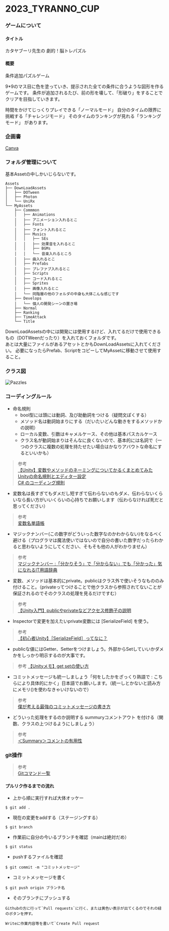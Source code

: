 # 2023_TYRANNO_CUP

### ゲームについて
#### タイトル
カタヤブーリ先生の 劇的！脳トレパズル 

#### 概要
条件追加パズルゲーム

9*9のマス目に色を塗っていき、提示された全ての条件に合うような図形を作るゲームです。
条件が追加されるたび、前の形を壊して、「形破り」をすることでクリアを目指していきます。

時間をかけてじっくりプレイできる「ノーマルモード」
自分のタイムの限界に挑戦する「チャレンジモード」
そのタイムのランキングが見れる「ランキングモード」
があります。

### 企画書
[Canva](https://www.canva.com/design/DAFtwcMEvgI/3CWpW3gSZg9XXhO1lNLZjA/edit?utm_content=DAFtwcMEvgI&utm_campaign=designshare&utm_medium=link2&utm_source=sharebutton)

### フォルダ管理について


基本Assetの中しかいじらないです。  

```
Assets
├── DownLoadAssets
│   ├── DOTween
│   ├── Photon
│   └── UniRx
└── MyAssets
    ├── Commmon
    │   ├── Animations
    │   ├── アニメーション入れるとこ
    │   ├── Fonts
    │   ├── フォント入れるとこ
    │   ├── Musics
    │   │   ├── SEs
    │   │   ├── 効果音を入れるとこ
    │   │   ├── BGMs
    │   │   └── 音楽入れるところ
    │   ├── 曲入れるとこ
    │   ├── Prefabs
    │   ├── プレファブ入れるとこ
    │   ├── Scripts
    │   ├── コード入れるとこ
    │   ├── Sprites
    │   ├── 画像入れるとこ
    │   └── 同階層の他のフォルダの中身も大体こんな感じです
    ├── Develops
    │   └── 個人の開発シーンの置き場
    ├── Normal
    ├── Ranking
    ├── TimeAttack
    └── Title

```
DownLoadAssetsの中には開発には使用するけど、入れてるだけで使用できるもの（DOTWeenだったり）を入れておくフォルダです。  
あとは大量にファイルがあるアセットとかもDownLoadAssetsに入れてください。
必要になったらPrefab、ScriptをコピーしてMyAssetに移動させて使用すること。

### クラス図
![Pazzles](https://github.com/Conken-NitKit/2023_TYRANNO_CUP/assets/83874472/97e6f624-d478-4de0-92cd-406807b6667a)


### コーディングルール
- 命名規則
    - bool型には頭には動詞、及び助動詞をつける（疑問文ぽくする）
    - メソッド名は動詞始まりにする（だいたいどんな動きをするメソッドかの説明）
    - ローカル変数、引数はキャメルケース、その他は基本パスカルケース
    - クラス名が動詞始まりはそんなに良くないので、基本的には名詞で（一つのクラスに複数の処理を持たせたい場合はかなりアバウトな命名にするといいかも）
>参考  
>[【Unity】変数やメソッドのネーミングについてかるくまとめてみた](https://www.hanachiru-blog.com/entry/2019/03/28/230933)  
>[Unityの命名規則とエディター設定](https://am1tanaka.hatenablog.com/entry/2019/12/06/101055)  
>[C# のコーディング規則](https://learn.microsoft.com/ja-jp/dotnet/csharp/fundamentals/coding-style/coding-conventions)
  
- 変数名は長すぎてもダメだし短すぎて伝わらないのもダメ、伝わらないくらいなら長い方がいいくらいの心持ちでお願いします（伝わらなければ死だと思ってください）
>参考  
>[変数名単語帳](https://unitylab.wiki.fc2.com/wiki/%E5%A4%89%E6%95%B0%E5%90%8D%E5%8D%98%E8%AA%9E%E5%B8%B3)  
  
- マジックナンバー(この数字がどういった数字なのかわからない)をなるべく避ける（プログラマは魔法使いではないので自分の書いた数字だったらわかると思わないようにしてください、そもそも他の人がわかりません）
>参考  
>[マジックナンバー :「分かりそう」で「分からない」でも「分かった」気になれるIT用語辞典](https://wa3.i-3-i.info/word12868.html)
  
- 変数、メソッドは基本的にprivate。publicはクラス外で使いそうなもののみ付けること。（privateってつけることで他クラスから参照されてないことが保証されるのでそのクラスの処理を見るだけですむ）
>参考  
>[【Unity入門】publicやprivateなどアクセス修飾子の説明](https://mogi0506.com/unity-accessmodifier/)
  
- Inspectorで変更を加えたいprivate変数には [SerializeField] を使う。 
>参考  
>[【初心者Unity】［SerializeField］ってなに？](https://tech.pjin.jp/blog/2021/12/23/unity-serializefield)
  
- publicな値にはGetter、Setterをつけましょう。外部からSetしていいかダメかをしっかり明示するのが大事です。
>参考
>[【Unityメモ】get setの使い方](https://note.com/08_14/n/n0fe88efe0159)
  
- コミットメッセージも統一しましょう「何をしたかをざっくり熟語で : こちらにより具体的にかく」日本語でお願いします。（統一しとかないと読み方にメモリ()を使わなきゃいけないので）
>参考  
>[僕が考える最強のコミットメッセージの書き方](https://qiita.com/konatsu_p/items/dfe199ebe3a7d2010b3e)
  
- どういった処理をするのか説明する summuryコメントアウト を付ける（関数、クラスの上つけるようにしましょう）
>参考  
>[＜Summary＞コメントの有用性](https://qiita.com/Disk_MJM/items/c24f51b894fdcf2170d6)

### git操作

>参考  
>[Gitコマンド一覧](https://qiita.com/fukumone/items/73e1a9a62c5e4454263b)

#### プルリク作るまでの流れ 
- 上から順に実行すれば大体オッケー
```
$ git add .
```
- 現在の変更をaddする（ステージングする）
```
$ git branch
```
- 作業前に自分の今いるブランチを確認（mainは絶対だめ）
```
$ git status
``` 
- pushするファイルを確認
```
$ git commit -m "コミットメッセージ"
```
- コミットメッセージを書く
```
$ git push origin ブランチ名
```
- そのブランチにプッシュする
```
Githubの方に行って`Pull requests`に行く、または黄色い表示が出てくるのでそれの緑のボタンを押す。
```
```
Writeに作業内容等を書いて`Create Pull request
```
